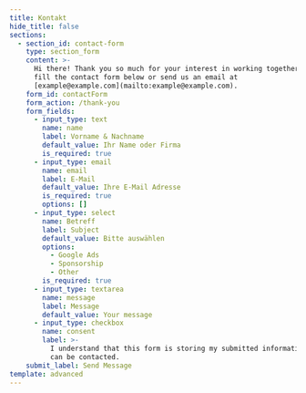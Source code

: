 ```yaml
---
title: Kontakt
hide_title: false
sections:
  - section_id: contact-form
    type: section_form
    content: >-
      Hi there! Thank you so much for your interest in working together. Please
      fill the contact form below or send us an email at
      [example@example.com](mailto:example@example.com).
    form_id: contactForm
    form_action: /thank-you
    form_fields:
      - input_type: text
        name: name
        label: Vorname & Nachname
        default_value: Ihr Name oder Firma
        is_required: true
      - input_type: email
        name: email
        label: E-Mail
        default_value: Ihre E-Mail Adresse
        is_required: true
        options: []
      - input_type: select
        name: Betreff
        label: Subject
        default_value: Bitte auswählen
        options:
          - Google Ads
          - Sponsorship
          - Other
        is_required: true
      - input_type: textarea
        name: message
        label: Message
        default_value: Your message
      - input_type: checkbox
        name: consent
        label: >-
          I understand that this form is storing my submitted information so I
          can be contacted.
    submit_label: Send Message
template: advanced
---
```

